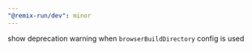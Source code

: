 ```yaml
---
"@remix-run/dev": minor
---
```


show deprecation warning when `browserBuildDirectory` config is used
